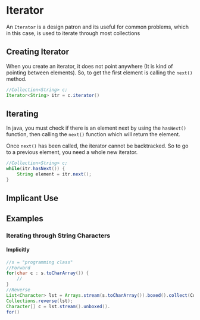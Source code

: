 # Iterator

An `Iterator` is a design patron and its useful for common problems, which in this case, is used to iterate through most collections

## Creating Iterator

When you create an iterator, it does not point anywhere (It is kind of pointing between elements). So, to get the first element is calling the `next()` method.

```java
//Collection<String> c;
Iterator<String> itr = c.iterator()
```

## Iterating 

In java, you must check if there is an element next by using the `hasNext()` function, then calling the `next()` function which will return the element.

Once `next()` has been called, the iterator cannot be backtracked. So to go to a previous element, you need a whole new iterator.

```java
//Collection<String> c;
while(itr.hasNext()) {
    String element = itr.next();
}
```

## Implicant Use

## Examples

### Iterating through String Characters

#### Implicitly

```java
//s = "programming class"
//Forward
for(char c : s.toCharArray()) {
    //
}
//Reverse
List<Character> lst = Arrays.stream(s.toCharArray()).boxed().collect(Collectors.tolist());
Collections.reverse(lst);
Character[] c = lst.stream().unboxed().
for()
```



